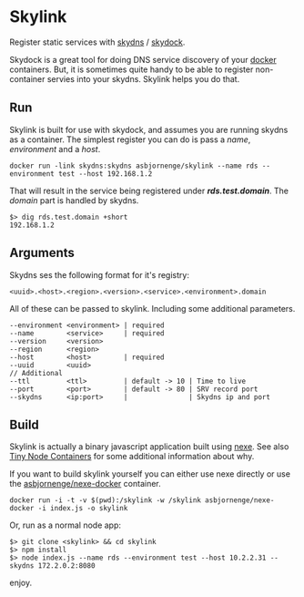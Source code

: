 # Skylink

Register static services with [skydns](https://github.com/skynetservices/skydns) / [skydock](https://github.com/crosbymichael/skydock).
	
Skydock is a great tool for doing DNS service discovery of your [docker](http://docker.io) containers. But, it is sometimes quite handy to be able to register non-container servies into your skydns. Skylink helps you do that.

## Run

Skylink is built for use with skydock, and assumes you are running skydns as a container. The simplest register you can do is pass a *name*, *environment* and a *host*.

	docker run -link skydns:skydns asbjornenge/skylink --name rds --environment test --host 192.168.1.2

That will result in the service being registered under ***rds.test.domain***. The *domain* part is handled by skydns.

	$> dig rds.test.domain +short
	192.168.1.2

## Arguments

Skydns ses the following format for it's registry:

	<uuid>.<host>.<region>.<version>.<service>.<environment>.domain

All of these can be passed to skylink. Including some additional parameters.

	--environment <environment> | required
	--name        <service>     | required
	--version     <version>
	--region      <region>
	--host        <host>        | required
	--uuid        <uuid>
	// Additional
	--ttl         <ttl>         | default -> 10 | Time to live
	--port        <port>        | default -> 80 | SRV record port
	--skydns      <ip:port>     |               | Skydns ip and port

## Build

Skylink is actually a binary javascript application built using [nexe](https://github.com/crcn/nexe). See also [Tiny Node Containers](http://www.asbjornenge.com/wwc/tiny_node_containers.html) for some additional information about why.

If you want to build skylink yourself you can either use nexe directly or use the [asbjornenge/nexe-docker](https://index.docker.io/u/asbjornenge/nexe-docker/) container.

	docker run -i -t -v $(pwd):/skylink -w /skylink asbjornenge/nexe-docker -i index.js -o skylink

Or, run as a normal node app:

	$> git clone <skylink> && cd skylink
	$> npm install
	$> node index.js --name rds --environment test --host 10.2.2.31 --skydns 172.2.0.2:8080 

enjoy.
